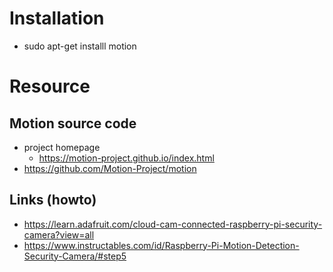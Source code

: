 # Installation

- sudo apt-get installl motion

# Resource
## Motion source code
- project homepage 
  - https://motion-project.github.io/index.html
- https://github.com/Motion-Project/motion

## Links (howto)
- https://learn.adafruit.com/cloud-cam-connected-raspberry-pi-security-camera?view=all
- https://www.instructables.com/id/Raspberry-Pi-Motion-Detection-Security-Camera/#step5


